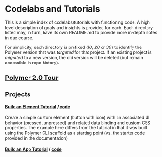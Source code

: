 # Codelabs and Tutorials

This is a simple index of codelabs/tutorials with functioning code. A high level description of goals and insights is provided for each. Each directory listed may, in turn, have its own README.md to provide more in-depth notes in due course. 

For simplicity, each directory is prefixed (_10_, _20_ or _30_) to identify the Polymer version that was _targeted_ for that project. If an existing project is _migrated_ to a new version, the old version will be deleted (but remain accessible in repo history).

## [Polymer 2.0 Tour](https://www.polymer-project.org/2.0/start/quick-tour)

## Projects

#### [Build an Element Tutorial](https://www.polymer-project.org/2.0/start/first-element/intro) / [code](20-build-an-element/icon-toggle)

Create a simple custom element (button with icon) with an associated UI behavior (pressed, unpressed) and related data binding and custom CSS properties. The example here differs from the tutorial in that it was built using the Polymer CLI scaffold as a starting point (vs. the starter code provided in the documentation)


#### [Build an App Tutorial](https://www.polymer-project.org/2.0/start/toolbox/set-up) / [code](20-build-an-app/my-starter-app)